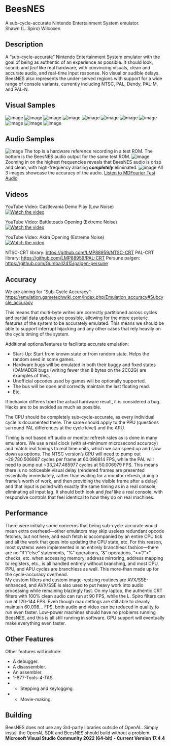 # BeesNES
A sub–cycle-accurate Nintendo Entertainment System emulator.
<br>Shawn (L. Spiro) Wilcoxen  

## Description
A “sub–cycle-accurate” Nintendo Entertainment System emulator with the goal of being as authentic of an experience as possible.  It should look, sound, and _feel_ like real hardware, with convincing visuals, clean and accurate audio, and real-time input response.  No visual or audible delays.  BeesNES also represents the under-served regions with support for a wide range of console variants, currently including NTSC, PAL, Dendy, PAL-M, and PAL-N.

## Visual Samples
![image](https://user-images.githubusercontent.com/7362666/215368977-2cec6ea5-c09e-4824-99e5-0afe3b76409f.png)
![image](https://user-images.githubusercontent.com/7362666/215370930-471d4fe0-feed-4d27-9fde-bba0da1d8e9b.png)
![image](https://user-images.githubusercontent.com/7362666/215369800-608a6db6-fddc-4a46-9b5f-77c501adab5a.png)
![image](https://user-images.githubusercontent.com/7362666/215370725-3092a546-b8f7-488b-ae4e-8d7c7f108cad.png)
![image](https://user-images.githubusercontent.com/7362666/215370366-33903c20-0e75-489a-bb4d-571b08f33bee.png)
![image](https://user-images.githubusercontent.com/7362666/215371089-3480dc0a-a80c-4cc3-8ca4-4a957b25fd0e.png)
![image](https://user-images.githubusercontent.com/7362666/215371867-63a951cb-303a-4222-8094-6a20b5b9999b.png)
![image](https://user-images.githubusercontent.com/7362666/215371958-b742960a-ec5f-47f8-8b8a-7dc55162ffb5.png)
![image](https://github.com/L-Spiro/BeesNES/assets/7362666/0b615d51-0bde-419f-bf91-76e7c91ae991)
![image](https://github.com/L-Spiro/BeesNES/assets/7362666/3a596c53-168b-48bd-ace4-00b262c8e10f)
![image](https://user-images.githubusercontent.com/7362666/216515134-d5c67d0a-eb4b-4571-84a0-df58dd4a0659.png)

## Audio Samples
![image](https://github.com/L-Spiro/BeesNES/assets/7362666/6ad4194f-3699-4617-8ea9-0e89f457d74a)
The top is a hardware reference recording in a test ROM.  The bottom is the BeesNES audio output for the same test ROM.
![image](https://github.com/L-Spiro/BeesNES/assets/7362666/625f0254-2515-460e-bd68-cabb7a669bfe)
Zooming in on the highest frequencies reveals that BeesNES audio is crisp and clean, with high-frequency aliasing **_completely_** eliminated.
![image](https://github.com/L-Spiro/BeesNES/assets/7362666/8d73663c-c233-459f-acfb-e7a62256e4e8)
All 3 images showcase the accuracy of the audio.
[Listen to MDFourier Test Audio](https://www.dropbox.com/scl/fi/pjjrs6j3k7vabfww8xi9h/MDFourTest.wav?rlkey=dhspadervmhr2b4vl3jldpdlc&dl=0)

## Videos
YouTube Video: Castlevania Demo Play (Low Noise)<br>
[![Watch the video](https://img.youtube.com/vi/HyLtecKOjLM/hqdefault.jpg)](https://www.youtube.com/watch?v=HyLtecKOjLM&list=PLM2QRzvCtV12TZcpXrUm1LQnyCgHy5Uxa&index=7) <br>


YouTube Video: Battletoads Opening (Extreme Noise)<br>
[![Watch the video](https://img.youtube.com/vi/K3sVkZFxkvs/hqdefault.jpg)](https://www.youtube.com/watch?v=K3sVkZFxkvs&list=PLM2QRzvCtV12TZcpXrUm1LQnyCgHy5Uxa&index=6)


YouTube Video: Akira Opening (Extreme Noise)<br>
[![Watch the video](https://img.youtube.com/vi/mSZlMw0cPEY/maxresdefault.jpg)](https://www.youtube.com/watch?v=mSZlMw0cPEY&list=PLM2QRzvCtV12TZcpXrUm1LQnyCgHy5Uxa&index=4)

NTSC-CRT library: https://github.com/LMP88959/NTSC-CRT
PAL-CRT library: https://github.com/LMP88959/PAL-CRT
Persune palgen: https://github.com/Gumball2415/palgen-persune

## Accuracy 
We are aiming for “Sub-Cycle Accuracy”: https://emulation.gametechwiki.com/index.php/Emulation_accuracy#Subcycle_accuracy  
	
This means that multi-byte writes are correctly partitioned across cycles and partial data updates are possible, allowing for the more esoteric features of the system to be accurately emulated.  This means we should be able to support interrupt hijacking and any other cases that rely heavily on the cycle timing of the system.  

Additional options/features to facilitate accurate emulation:  
* Start-Up: Start from known state or from random state.  Helps the random seed in some games.  
* Hardware bugs will be emulated in both their buggy and fixed states (OAMADDR bugs (writing fewer than 8 bytes on the 2C02G) are examples of this).  
* Unofficial opcodes used by games will be optionally supported.  
* The bus will be open and correctly maintain the last floating read.  
* Etc.  

If behavior differes from the actual hardware result, it is considered a bug.  Hacks are to be avoided as much as possible.

The CPU should be completely sub–cycle-accurate, as every individual cycle is documented there. The same should apply to the PPU (questions surround PAL differences at the cycle level) and the APU.

Timing is not based off audio or monitor refresh rates as is done in many emulators. We use a real clock (with at-minimum microsecond accuracy) and match real timings to real time units, which we can speed up and slow down as options.  The NTSC version’s CPU will need to pump out ~29,780.506887 cycles per frame at 60.098814 FPS, while the PAL will need to pump out ~33,247.485977 cycles at 50.006979 FPS.  This means there is no noticeable visual delay (rendered frames are presented essentially immediately, rather than waiting for a monitor refresh, doing a frame’s worth of work, and then providing the visible frame after a delay) and that input is polled with exactly the same timing as in a real console, eliminating all input lag.  It should both look and _feel_ like a real console, with responsive controls that feel identical to how they do on real machines.

## Performance
There were initially some concerns that being sub–cycle-accurate would mean extra overhead—other emulators may skip useless redundant opcode fetches, but not here, and each fetch is accompanied by an entire CPU tick and all the work that goes into updating the CPU state, etc.  For this reason, most systems were implemented in an entirely branchless fashion—there are no “if”/“else” statements, “%” operations, “&” operations, “>=”/“<” checks, etc. when accessing memory; address mirroring, address mapping to registers, etc., is all handled entirely without branching, and most CPU, PPU, and APU cycles are branchless as well.  This more-than made up for the cycle-accuracy overhead. <br>
My custom filters and custom image-resizing routines are AVX/SSE-enhanced, and AVX/SSE is also used to put heavy work into audio processing while remaining blazingly fast.  On my laptop, the authentic CRT filters with 100% clean audio can run at 90 FPS, while the L. Spiro filters can run at 120-144 FPS.  Even though max settings are still able to cleanly maintain 60.098… FPS, both audio and video can be reduced in quality to run even faster.  Low-power machines should have no problems running BeesNES, and this is all still running in software.  GPU support will eventually make everything even faster.

## Other Features
Other features will include:  
* A debugger.  
* A disassembler.  
* An assembler.  
* 1-877-Tools-4-TAS.  
* * Stepping and keylogging.  
* * Movie-making.


## Building
BeesNES does not use any 3rd-party libraries outside of OpenAL.  Simply install the OpenAL SDK and BeesNES should build without a problem.
**Microsoft Visual Studio Community 2022 (64-bit) - Current
Version 17.4.4**
